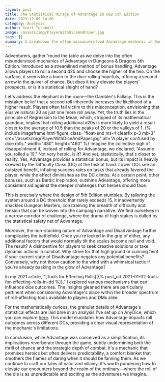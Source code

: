 ```yaml
---
layout: post
title: The Statistical Mirage of Advantage in D&D 5th Edition
date: 2023-11-09 14:00
category: Analysis
author: Scott Turnbull
image: /assets/img/PlayerWithDiceAndPaper.jpg
tags: []
summary: A breakdown the often missunderstood Advantage mechanic in Dunegeons & Dragons.
---
```

Adventurers, gather 'round the table as we delve into the often misunderstood mechanics of Advantage in Dungeons & Dragons 5th Edition. Introduced as a streamlined method of bonus handling, Advantage allows players to roll a second d20 and choose the higher of the two. On the surface, it seems like a boon to the dice-rolling hopefuls, offering a second arrow in the quiver of chance. But does it truly elevate the players' prospects, or is it a statistical sleight of hand?

Let's address the elephant in the room—the Gambler's Fallacy. This is the mistaken belief that a second roll inherently increases the likelihood of a higher result. Players often fall victim to this misconception, envisioning that elusive natural 20 as just one more roll away. Yet, the truth lies in the principle of Regression to the Mean, which, stripped of its mathematical grandeur, implies that rolling additional d20s is more likely to yield a result closer to the average of 10.5 than the peaks of 20 or the valleys of 1.
{% include imageframe.html
  figure_class="float-end ms-4 clearfix p-3 mb-3"
  src="/assets/img/PlayerWithDiceAndPaper.jpg"
  alt="A player confused by dice rolls."
  width="480"
  height="480"
%}
Imagine the collective sigh of disappointment if, instead of rolling for Advantage, we declared, "Assume you rolled a 10." Not very heroic, is it? And yet, statistically, that's closer to reality. Yes, Advantage provides a statistical bonus, but its impact is heavily skewed by the Difficulty Class (DC) of the task at hand. Lower DCs see an outsized benefit, inflating success rates on tasks that already favored the player, while the effect diminishes as the DC climbs. At a certain point, other bonuses, such as Bardic Inspiration, outshine Advantage, offering more consistent aid against the steeper challenges that heroes should face.

This is precisely where the design of 5th Edition stumbles. By tailoring the system around a DC threshold that rarely exceeds 15, it inadvertently shackles Dungeon Masters, constraining the breadth of difficulty and tension that can be woven into the campaign narrative. We find ourselves in a narrow corridor of challenge, where the drama of high stakes is dulled by the statistical safety net of Advantage.

Moreover, the non-stacking nature of Advantage and Disadvantage further complicates the battlefield. Once you're locked in the grip of either, any additional factors that would normally tilt the scales become null and void. The result? A disincentive for players to seek creative solutions or take dynamic actions in combat. Why strive for that high ground or cunning feint if your current state of Disadvantage negates any potential benefits? Conversely, why not throw caution to the wind with a whimsical tactic if you're already basking in the glow of Advantage?

In my 2021 article, "[Tools for Effecting Rolls]({% post_url 2021-01-02-tools-for-effecting-rolls-in-dd %})," I explored various mechanisms that can influence dice outcomes. The insights gleaned there are particularly pertinent when considering Advantage's place within the broader spectrum of roll-affecting tools available to players and DMs alike.

For the mathematically curious, the granular details of Advantage's statistical effects are laid bare in an analysis I've set up on AnyDice, which you can explore [here](https://anydice.com/program/32df7). This model elucidates how Advantage impacts roll outcomes across different DCs, providing a clear visual representation of the mechanic's limitations.

In conclusion, while Advantage was conceived as a simplification, its implications reverberate through the game, subtly undermining both the thrill of chance and the strategic depth of combat. It's a mechanic that promises heroics but often delivers predictability, a comfort blanket that smothers the flames of daring when it should be fanning them. As we continue to craft our tales of valor and villainy, it's worth pondering how to elevate our encounters beyond the realm of the ordinary—where the roll of the die is as unpredictable and exciting as the adventures we imagine.
